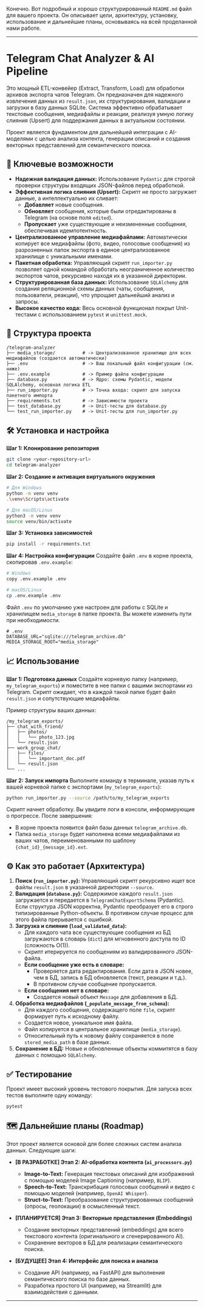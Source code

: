 Конечно. Вот подробный и хорошо структурированный `README.md` файл для вашего проекта. Он описывает цели, архитектуру, установку, использование и дальнейшие планы, основываясь на всей проделанной нами работе.

---

# Telegram Chat Analyzer & AI Pipeline

Это мощный ETL-конвейер (Extract, Transform, Load) для обработки архивов экспорта чатов Telegram. Он предназначен для надежного извлечения данных из `result.json`, их структурирования, валидации и загрузки в базу данных SQLite. Система эффективно обрабатывает текстовые сообщения, медиафайлы и реакции, реализуя умную логику слияния (Upsert) для поддержания данных в актуальном состоянии.

Проект является фундаментом для дальнейшей интеграции с AI-моделями с целью анализа контента, генерации описаний и создания векторных представлений для семантического поиска.

## 🚀 Ключевые возможности

*   **Надежная валидация данных:** Использование `Pydantic` для строгой проверки структуры входящих JSON-файлов перед обработкой.
*   **Эффективная логика слияния (Upsert):** Скрипт не просто загружает данные, а интеллектуально их сливает:
    *   **Добавляет** новые сообщения.
    *   **Обновляет** сообщения, которые были отредактированы в Telegram (на основе поля `edited`).
    *   **Пропускает** уже существующие и неизмененные сообщения, обеспечивая идемпотентность.
*   **Централизованное управление медиафайлами:** Автоматически копирует все медиафайлы (фото, видео, голосовые сообщения) из разрозненных папок экспорта в единое централизованное хранилище с уникальными именами.
*   **Пакетная обработка:** Управляющий скрипт `run_importer.py` позволяет одной командой обработать неограниченное количество экспортов чатов, рекурсивно находя их в указанной директории.
*   **Структурированная база данных:** Использование `SQLAlchemy` для создания реляционной схемы данных (чаты, сообщения, пользователи, реакции), что упрощает дальнейший анализ и запросы.
*   **Высокое качество кода:** Весь основной функционал покрыт Unit-тестами с использованием `pytest` и `unittest.mock`.

## 📂 Структура проекта

```
/telegram-analyzer
├── media_storage/          # -> Централизованное хранилище для всех медиафайлов (создается автоматически)
├── .env                    # -> Ваш локальный файл конфигурации (см. ниже)
├── .env.example            # -> Пример файла конфигурации
├── database.py             # -> Ядро: схемы Pydantic, модели SQLAlchemy, основная логика ETL
├── run_importer.py         # -> Точка входа: скрипт для запуска пакетного импорта
├── requirements.txt        # -> Зависимости проекта
├── test_database.py        # -> Unit-тесты для database.py
└── test_run_importer.py    # -> Unit-тесты для run_importer.py
```

## 🛠️ Установка и настройка

**Шаг 1: Клонирование репозитория**
```bash
git clone <your-repository-url>
cd telegram-analyzer
```

**Шаг 2: Создание и активация виртуального окружения**
```bash
# Для Windows
python -m venv venv
.\venv\Scripts\activate

# Для macOS/Linux
python3 -m venv venv
source venv/bin/activate
```

**Шаг 3: Установка зависимостей**
```bash
pip install -r requirements.txt
```

**Шаг 4: Настройка конфигурации**
Создайте файл `.env` в корне проекта, скопировав `.env.example`:
```bash
# Windows
copy .env.example .env

# macOS/Linux
cp .env.example .env
```
Файл `.env` по умолчанию уже настроен для работы с SQLite и хранилищем `media_storage` в папке проекта. Вы можете изменить пути при необходимости.

```dotenv
# .env
DATABASE_URL="sqlite:///telegram_archive.db"
MEDIA_STORAGE_ROOT="media_storage"
```

## 📈 Использование

**Шаг 1: Подготовка данных**
Создайте корневую папку (например, `my_telegram_exports`) и поместите в нее папки с вашими экспортами из Telegram. Скрипт ожидает, что в каждой такой папке будет файл `result.json` и сопутствующие медиафайлы.

Пример структуры ваших данных:
```
/my_telegram_exports/
├── chat_with_friend/
│   ├── photos/
│   │   └── photo_123.jpg
│   └── result.json
├── work_group_chat/
│   ├── files/
│   │   └── important_doc.pdf
│   └── result.json
└── ...
```

**Шаг 2: Запуск импорта**
Выполните команду в терминале, указав путь к вашей корневой папке с экспортами (`my_telegram_exports`):

```bash
python run_importer.py --source /path/to/my_telegram_exports
```

Скрипт начнет обработку. Вы увидите логи в консоли, информирующие о прогрессе. После завершения:
*   В корне проекта появится файл базы данных `telegram_archive.db`.
*   Папка `media_storage` будет наполнена всеми медиафайлами из ваших чатов, переименованными по шаблону `{chat_id}_{message_id}.ext`.

## ⚙️ Как это работает (Архитектура)

1.  **Поиск (`run_importer.py`):** Управляющий скрипт рекурсивно ищет все файлы `result.json` в указанной директории `--source`.
2.  **Валидация (`database.py`):** Содержимое каждого `result.json` загружается и передается в `TelegramChatExportSchema` (Pydantic). Если структура JSON корректна, Pydantic преобразует его в строго типизированные Python-объекты. В противном случае процесс для этого файла прерывается с ошибкой.
3.  **Загрузка и слияние (`load_validated_data`):**
    *   Для каждого чата все существующие сообщения из БД загружаются в словарь (`dict`) для мгновенного доступа по ID (сложность O(1)).
    *   Скрипт итерируется по сообщениям из валидированного JSON-файла.
    *   **Если сообщение уже есть в словаре:**
        *   Проверяется дата редактирования. Если дата в JSON новее, чем в БД, запись в БД обновляется (текст, реакции и т.д.).
        *   В противном случае сообщение пропускается.
    *   **Если сообщения нет в словаре:**
        *   Создается новый объект `Message` для добавления в БД.
4.  **Обработка медиафайлов (`_populate_message_from_schema`):**
    *   Для каждого сообщения, содержащего поле `file`, скрипт формирует путь к исходному файлу.
    *   Создается новое, уникальное имя файла.
    *   Файл копируется в центральное хранилище (`media_storage`).
    *   Относительный путь к новому файлу сохраняется в поле `stored_media_path` в базе данных.
5.  **Сохранение в БД:** Новые и обновленные объекты коммитятся в базу данных с помощью `SQLAlchemy`.

## ✅ Тестирование

Проект имеет высокий уровень тестового покрытия. Для запуска всех тестов выполните одну команду:
```bash
pytest
```

## 🗺️ Дальнейшие планы (Roadmap)

Этот проект является основой для более сложных систем анализа данных. Следующие шаги:

*   **[В РАЗРАБОТКЕ] Этап 2: AI-обработка контента (`ai_processors.py`)**
    *   **Image-to-Text:** Генерация текстовых описаний для изображений с помощью моделей Image Captioning (например, `BLIP`).
    *   **Speech-to-Text:** Транскрибация голосовых сообщений и видео с помощью моделей (например, `OpenAI Whisper`).
    *   **Struct-to-Text:** Преобразование структурированных сообщений (опросы, геолокации) в осмысленный текст.

*   **[ПЛАНИРУЕТСЯ] Этап 3: Векторные представления (Embeddings)**
    *   Создание векторных представлений (embeddings) для всего текстового контента (оригинального и сгенерированного AI).
    *   Сохранение векторов в БД для реализации семантического поиска.

*   **[БУДУЩЕЕ] Этап 4: Интерфейс для поиска и анализа**
    *   Создание API (например, на FastAPI) для выполнения семантического поиска по базе данных.
    *   Разработка простого UI (например, на Streamlit) для взаимодействия с данными.

---